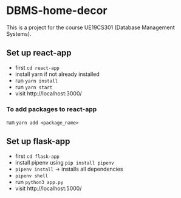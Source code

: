 # DBMS-home-decor

This is a project for the course UE19CS301 (Database Management Systems). 

## Set up react-app
- first ```cd react-app```
- install yarn if not already installed
- run ```yarn install```
- run ```yarn start```
- visit http://localhost:3000/

### To add packages to react-app
run ```yarn add <package_name>```

## Set up flask-app
- first ```cd flask-app```
- install pipenv using ```pip install pipenv```
- ```pipenv install``` -> installs all dependencies
- ```pipenv shell```
- run ```python3 app.py```
- visit http://localhost:5000/